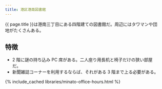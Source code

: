 ```yaml
---
title: 港区港南図書館
---
```


{{ page.title }}は港南三丁目にある四階建ての図書館だ。周辺にはタワマンや団地がたくさんある。

## 特徴

* 2 階に謎の持ち込み PC 席がある。二人座り用長机と椅子だけの狭い部屋だ。
* 新聞雑誌コーナーを利用するならば、それがある 3 階まで上る必要がある。

{% include_cached libraries/minato-office-hours.html %}
